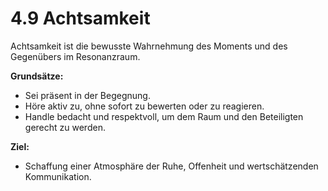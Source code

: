 # 4.9 Achtsamkeit

Achtsamkeit ist die bewusste Wahrnehmung des Moments und des Gegenübers im Resonanzraum.

**Grundsätze:**

- Sei präsent in der Begegnung.
- Höre aktiv zu, ohne sofort zu bewerten oder zu reagieren.
- Handle bedacht und respektvoll, um dem Raum und den Beteiligten gerecht zu werden.

**Ziel:**

- Schaffung einer Atmosphäre der Ruhe, Offenheit und wertschätzenden Kommunikation.